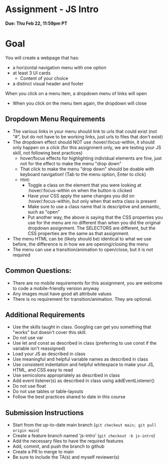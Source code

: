 # Assignment - JS Intro

**Due: Thu Feb 22, 11:59pm PT** 

# Goal

You will create a webpage that has:
- a horizontal navigation menu with one option
- at least 3 UI cards 
    - Content of your choice
- a distinct visual header and footer

When you click on a menu item, a dropdown menu of links will open
- When you click on the menu item again, the dropdown will close

## Dropdown Menu Requirements

- The various links in your menu should link to urls that could exist (not "#", but do not have to be working links, just urls to files that don't exist)
- The dropdown effect should NOT use :hover/:focus-within, it should only happen on a click (for this assignment only, we are testing your JS skill, not following best practices)
  - hover/focus effects for highlighting individual elements are fine, just not for the effect to make the menu "drop down"
  - That click to make the menu "drop down" should be doable with keyboard navigation! (Tab to the menu option, Enter to click)
  - Hint: 
    - Toggle a class on the element that you were looking at :hover/:focus-within on when the button is clicked
    - Have your CSS apply the same changes you did on :hover/:focus-within, but only when that extra class is present
    - Make sure to use a class name that is descriptive and semantic, such as "open"
    - Put another way, the above is saying that the CSS properties you use for the menu are no different than when you did the original dropdown assignment.  The SELECTORS are different, but the CSS properties are the same as that assignment.
- The menu HTML can be (likely should be) identical to what we use before, the difference is in how we are opening/closing the menu
- The menu can use a transition/animation to open/close, but it is not required

## Common Questions:
- There are no mobile requirements for this assignment, you are welcome to code a mobile-friendly version anyway
- Any images must have good alt attribute values
- There is no requirement for transition/animation.  They are optional.

## Additional Requirements
- Use the skills taught in class.  Googling can get you something that "works" but doesn't cover this skill.
- Do not use var
- Use let and const as described in class (preferring to use const if the variable isn't reassigned)
- Load your JS as described in class
- Use meaningful and helpful variable names as described in class
- Use consistent indentation and helpful whitespace to make your JS, HTML, and CSS easy to read
- Use semicolons appropriately as described in class
- Add event listener(s) as described in class using addEventListener()
- Do not use float
- Do not use tables or table-layouts
- Follow the best practices shared to date in this course

## Submission Instructions

* Start from the up-to-date main branch (`git checkout main; git pull origin main`)
* Create a feature branch named 'js-intro' (`git checkout -b js-intro`)
* Add the necessary files to have the required features
* Add, commit, and push the branch to github
* Create a PR to merge to main
* Be sure to include the TA(s) and myself reviewer(s)

